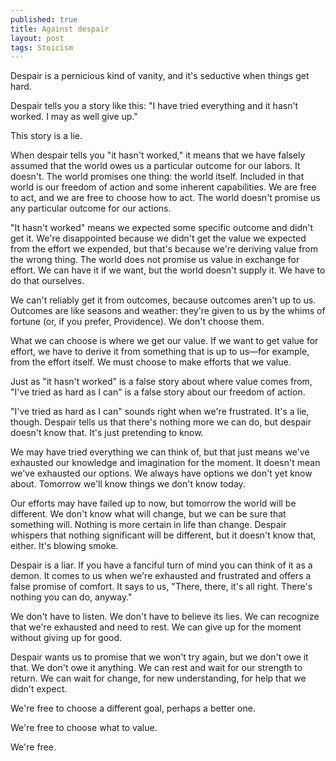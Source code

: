 ```yaml
---
published: true
title: Against despair
layout: post
tags: Stoicism
---
```


Despair is a pernicious kind of vanity, and it's seductive when things
get hard.

Despair tells you a story like this: "I have tried everything and it
hasn't worked. I may as well give up."

This story is a lie.

When despair tells you "it hasn't worked," it means that we have
falsely assumed that the world owes us a particular outcome for our
labors. It doesn't. The world promises one thing: the world
itself. Included in that world is our freedom of action and some
inherent capabilities. We are free to act, and we are free to choose
how to act. The world doesn't promise us any particular outcome for
our actions.

"It hasn't worked" means we expected some specific outcome and didn't
get it. We're disappointed because we didn't get the value we expected
from the effort we expended, but that's because we're deriving value
from the wrong thing. The world does not promise us value in exchange
for effort. We can have it if we want, but the world doesn't supply
it. We have to do that ourselves.

We can't reliably get it from outcomes, because outcomes aren't up to
us. Outcomes are like seasons and weather: they're given to us by the
whims of fortune (or, if you prefer, Providence). We don't choose
them.

What we can choose is where we get our value. If we want to get value
for effort, we have to derive it from something that is up to us—for
example, from the effort itself. We must choose to make efforts that
we value.

Just as "it hasn't worked" is a false story about where value comes
from, "I've tried as hard as I can" is a false story about our freedom
of action.

"I've tried as hard as I can" sounds right when we're frustrated. It's
a lie, though. Despair tells us that there's nothing more we can do,
but despair doesn't know that. It's just pretending to know.

We may have tried everything we can think of, but that just means
we've exhausted our knowledge and imagination for the moment. It
doesn't mean we've exhausted our options. We always have options we
don't yet know about. Tomorrow we'll know things we don't know today.

Our efforts may have failed up to now, but tomorrow the world will be
different. We don't know what will change, but we can be sure that
something will. Nothing is more certain in life than change. Despair
whispers that nothing significant will be different, but it doesn't
know that, either. It's blowing smoke.

Despair is a liar. If you have a fanciful turn of mind you can think
of it as a demon. It comes to us when we're exhausted and frustrated
and offers a false promise of comfort. It says to us, "There, there,
it's all right. There's nothing you can do, anyway."

We don't have to listen. We don't have to believe its lies. We can
recognize that we're exhausted and need to rest. We can give up for
the moment without giving up for good.

Despair wants us to promise that we won't try again, but we don't owe
it that. We don't owe it anything. We can rest and wait for our
strength to return. We can wait for change, for new understanding, for
help that we didn't expect.

We're free to choose a different goal, perhaps a better one.

We're free to choose what to value.

We're free.
